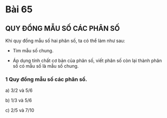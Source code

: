 # Bài 65

## QUY ĐỒNG MẪU SỐ CÁC PHÂN SỐ

Khi quy đồng mẫu số hai phân số, ta có thể làm như sau:

- Tìm mẫu số chung.

- Áp dụng tính chất cơ bản của phân số, viết phân số còn lại thành phân số có mẫu số là mẫu số chung.

### 1 Quy đồng mẫu số các phân số.

a) 3/2 và 5/6

b) 1/3 và 5/6

c) 2/5 và 7/10
